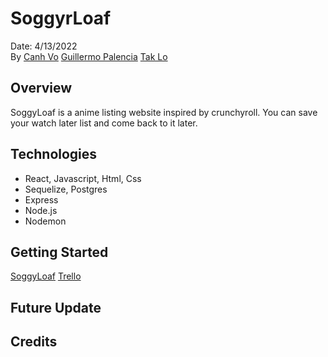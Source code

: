 # SoggyrLoaf
Date: 4/13/2022   
By [Canh Vo](https://www.linkedin.com/in/canhvo16/)    [Guillermo Palencia](https://www.linkedin.com/in/guillermo-palencia/)    [Tak Lo](linkedin.com/in/takkwanlo)

## Overview
SoggyLoaf is a anime listing website inspired by crunchyroll. You can save your watch later list and come back to it later.


## Technologies
- React, Javascript, Html, Css
- Sequelize, Postgres 
- Express 
- Node.js 
- Nodemon


## Getting Started
[SoggyLoaf]()
[Trello](https://trello.com/b/hqFjZAfn/soggyloaf)

## Future Update

## Credits
